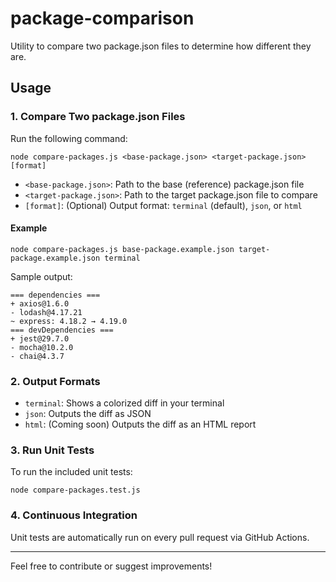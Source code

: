 # package-comparison
Utility to compare two package.json files to determine how different they are.

## Usage

### 1. Compare Two package.json Files

Run the following command:

```
node compare-packages.js <base-package.json> <target-package.json> [format]
```
- `<base-package.json>`: Path to the base (reference) package.json file
- `<target-package.json>`: Path to the target package.json file to compare
- `[format]`: (Optional) Output format: `terminal` (default), `json`, or `html`

#### Example
```
node compare-packages.js base-package.example.json target-package.example.json terminal
```

Sample output:
```
=== dependencies ===
+ axios@1.6.0
- lodash@4.17.21
~ express: 4.18.2 → 4.19.0
=== devDependencies ===
+ jest@29.7.0
- mocha@10.2.0
- chai@4.3.7
```

### 2. Output Formats
- `terminal`: Shows a colorized diff in your terminal
- `json`: Outputs the diff as JSON
- `html`: (Coming soon) Outputs the diff as an HTML report

### 3. Run Unit Tests

To run the included unit tests:
```
node compare-packages.test.js
```

### 4. Continuous Integration

Unit tests are automatically run on every pull request via GitHub Actions.

---

Feel free to contribute or suggest improvements!
